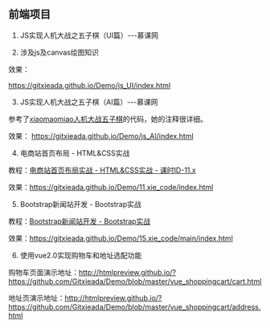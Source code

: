 ## 前端项目
1. JS实现人机大战之五子棋（UI篇）---慕课网  

2. 涉及js及canvas绘图知识 

  效果： 

  https://gitxieada.github.io/Demo/js_UI/index.html

3. JS实现人机大战之五子棋（AI篇）---慕课网 

  参考了[xiaomaomiao人机大战五子棋](https://github.com/xiaomaomiao/xiaomaomiao.github.io)的代码，她的注释很详细。  

  效果： 
  https://gitxieada.github.io/Demo/js_AI/index.html

4. 电商站首页布局 - HTML&CSS实战 

  教程：[电商站首页布局实战 - HTML&CSS实战 - 课时ID-11.x](https://www.bilibili.com/video/av8710320/)  

  效果：https://gitxieada.github.io/Demo/11.xie_code/index.html 

5. Bootstrap新闻站开发 - Bootstrap实战  

  教程：[Bootstrap新闻站开发 - Bootstrap实战](https://www.bilibili.com/video/av10373326/)  

  效果：https://gitxieada.github.io/Demo/15.xie_code/main/index.html 

6. 使用vue2.0实现购物车和地址选配功能  

  购物车页面演示地址：http://htmlpreview.github.io/?https://github.com/Gitxieada/Demo/blob/master/vue_shoppingcart/cart.html

  地址页演示地址：http://htmlpreview.github.io/?https://github.com/Gitxieada/Demo/blob/master/vue_shoppingcart/address.html
